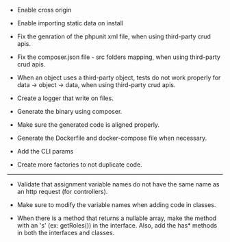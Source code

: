 * Enable cross origin
* Enable importing static data on install

* Fix the genration of the phpunit xml file, when using third-party crud apis.
* Fix the composer.json file - src folders mapping, when using third-party crud apis.
* When an object uses a third-party object, tests do not work properly for data -> object -> data, when using third-party crud apis.

* Create a logger that write on files.
* Generate the binary using composer.
* Make sure the generated code is aligned properly.
* Generate the Dockerfile and docker-compose file when necessary.

* Add the CLI params
* Create more factories to not duplicate code.
--------------------
* Validate that assignment variable names do not have the same name as an http request (for controllers).
* Make sure to modify the variable names when adding code in classes.

* When there is a method that returns a nullable array, make the method with an 's' (ex: getRoles()) in the interface.  Also, add the has* methods in both the interfaces and classes.
